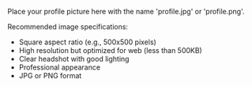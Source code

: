 Place your profile picture here with the name 'profile.jpg' or 'profile.png'.

Recommended image specifications:
- Square aspect ratio (e.g., 500x500 pixels)
- High resolution but optimized for web (less than 500KB)
- Clear headshot with good lighting
- Professional appearance
- JPG or PNG format
